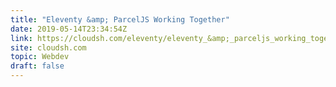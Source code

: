 ```yaml
---
title: "Eleventy &amp; ParcelJS Working Together"
date: 2019-05-14T23:34:54Z
link: https://cloudsh.com/eleventy/eleventy_&amp;_parceljs_working_together.html?utm_medium=RSS&utm_source=hune
site: cloudsh.com
topic: Webdev
draft: false
---
```

